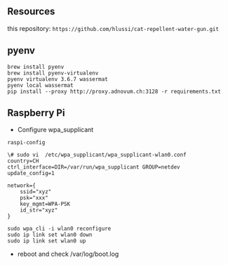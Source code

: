 ## Resources

this repository: ```https://github.com/hlussi/cat-repellent-water-gun.git```

## pyenv
```
brew install pyenv
brew install pyenv-virtualenv
pyenv virtualenv 3.6.7 wassermat
pyenv local wassermat
pip install --proxy http://proxy.adnovum.ch:3128 -r requirements.txt
```

## Raspberry Pi

- Configure wpa_supplicant

```
raspi-config
```

```
\# sudo vi  /etc/wpa_supplicant/wpa_supplicant-wlan0.conf
country=CH
ctrl_interface=DIR=/var/run/wpa_supplicant GROUP=netdev
update_config=1

network={
    ssid="xyz"
    psk="xxx"
    key_mgmt=WPA-PSK
    id_str="xyz"
}
```

```
sudo wpa_cli -i wlan0 reconfigure
sudo ip link set wlan0 down
sudo ip link set wlan0 up

```

- reboot and check /var/log/boot.log

